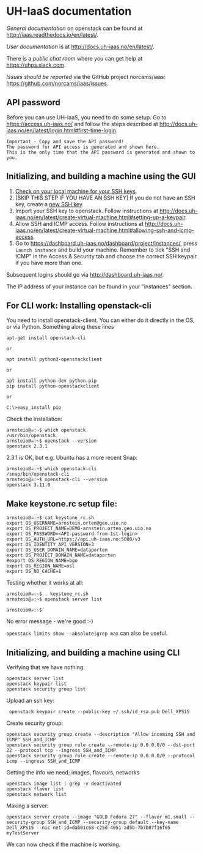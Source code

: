 # UH-IaaS documentation

*General documentation* on openstack can be found at <http://iaas.readthedocs.io/en/latest/>.

*User documentation* is at <http://docs.uh-iaas.no/en/latest/>.

There is a *public chat room* where you can get help at <https://uhps.slack.com>.

*Issues should be reported* via the GitHub project norcams/iaas: <https://github.com/norcams/iaas/issues>.

## API password

Before you can use UH-IaaS, you need to do some setup.
Go to <https://access.uh-iaas.no/> and follow the steps described at <http://docs.uh-iaas.no/en/latest/login.html#first-time-login>.

	Important - Copy and save the API password! 
   	The password for API access is generated and shown here. 
   	This is the only time that the API password is generated and shown to you.

## Initializing, and building a machine using the GUI

1. [Check on your local machine for your SSH keys](https://help.github.com/articles/checking-for-existing-ssh-keys/). 
2. [SKIP THIS STEP IF YOU HAVE AN SSH KEY] If you do not have an SSH key, create a [new SSH key](https://help.github.com/articles/generating-a-new-ssh-key-and-adding-it-to-the-ssh-agent/). 
3. Import your SSH key to openstack. Follow instructions at <http://docs.uh-iaas.no/en/latest/create-virtual-machine.html#setting-up-a-keypair>.
4. Allow SSH and ICMP access. Follow instructions at <http://docs.uh-iaas.no/en/latest/create-virtual-machine.html#allowing-ssh-and-icmp-access>.
5. Go to <https://dashboard.uh-iaas.no/dashboard/project/instances/>, press `Launch instance` and build your machine.
   Remember to tick "SSH and ICMP" in the Access & Security tab and choose the correct SSH keypair if you have more than one. 

Subsequent logins should go via <http://dashboard.uh-iaas.no/>.

The IP address of your instance can be found in your "instances" section. 

## For CLI work: Installing openstack-cli
You need to install openstack-client. You can either do it directly in the OS, or via Python.
Something along these lines
~~~
apt-get install openstack-cli

or

apt install python3-openstackclient

or

apt install python-dev python-pip
pip install python-openstackclient

or

C:\>easy_install pip
~~~

Check the installation: 
~~~
arnsteio@☠:~$ which openstack
/usr/bin/openstack
arnsteio@☠:~$ openstack --version
openstack 2.3.1
~~~
2.3.1 is OK, but e.g. Ubuntu has a more recent Snap:
~~~
arnsteio@☠:~$ which openstack-cli 
/snap/bin/openstack-cli
arnsteio@☠:~$ openstack-cli --version
openstack 3.11.0
~~~

## Make keystone.rc setup file:
~~~
arnsteio@☠:~$ cat keystone_rc.sh 
export OS_USERNAME=arnstein.orten@geo.uio.no
export OS_PROJECT_NAME=DEMO-arnstein.orten.geo.uio.no
export OS_PASSWORD=<API-password-from-1st-login>
export OS_AUTH_URL=https://api.uh-iaas.no:5000/v3
export OS_IDENTITY_API_VERSION=3
export OS_USER_DOMAIN_NAME=dataporten
export OS_PROJECT_DOMAIN_NAME=dataporten
#export OS_REGION_NAME=bgo
export OS_REGION_NAME=osl
export OS_NO_CACHE=1
~~~

Testing whether it works at all:
~~~
arnsteio@☠:~$ . keystone_rc.sh 
arnsteio@☠:~$ openstack server list

arnsteio@☠:~$
~~~

No error message - we're good :-)

`openstack limits show --absolute|grep max` can also be useful. 

## Initializing, and building a machine using CLI

Verifying that we have nothing:

	openstack server list
	openstack keypair list
	openstack security group list


Upload an ssh key:

	 openstack keypair create --public-key ~/.ssh/id_rsa.pub Dell_XPS15

Create security group:

	openstack security group create --description "Allow incoming SSH and ICMP" SSH_and_ICMP
	openstack security group rule create --remote-ip 0.0.0.0/0 --dst-port 22 --protocol tcp --ingress SSH_and_ICMP
	openstack security group rule create --remote-ip 0.0.0.0/0 --protocol icmp --ingress SSH_and_ICMP

Getting the info we need; images, flavours, networks

	openstack image list | grep -v deactivated
	openstack flavor list
	openstack network list

Making a server:

	openstack server create --image "GOLD Fedora 27" --flavor m1.small --security-group SSH_and_ICMP --security-group default --key-name Dell_XPS15 --nic net-id=dab01c68-c25d-4051-ad5b-7b7b07f16f05 myTestServer


We can now check if the machine is working. 
